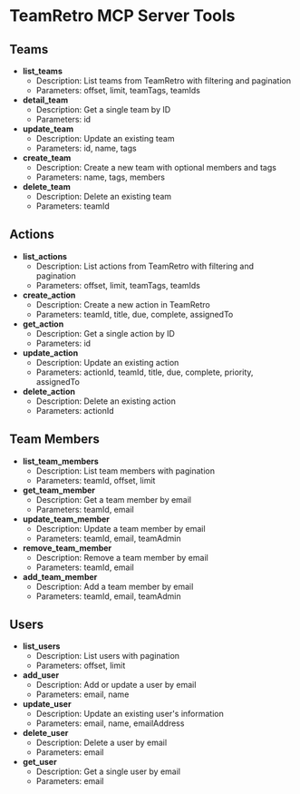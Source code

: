 # TeamRetro MCP Server Tools

## Teams
- **list_teams**
  - Description: List teams from TeamRetro with filtering and pagination
  - Parameters: offset, limit, teamTags, teamIds
- **detail_team**
  - Description: Get a single team by ID
  - Parameters: id
- **update_team**
  - Description: Update an existing team
  - Parameters: id, name, tags
- **create_team**
  - Description: Create a new team with optional members and tags
  - Parameters: name, tags, members
- **delete_team**
  - Description: Delete an existing team
  - Parameters: teamId

## Actions
- **list_actions**
  - Description: List actions from TeamRetro with filtering and pagination
  - Parameters: offset, limit, teamTags, teamIds
- **create_action**
  - Description: Create a new action in TeamRetro
  - Parameters: teamId, title, due, complete, assignedTo
- **get_action**
  - Description: Get a single action by ID
  - Parameters: id
- **update_action**
  - Description: Update an existing action
  - Parameters: actionId, teamId, title, due, complete, priority, assignedTo
- **delete_action**
  - Description: Delete an existing action
  - Parameters: actionId

## Team Members
- **list_team_members**
  - Description: List team members with pagination
  - Parameters: teamId, offset, limit
- **get_team_member**
  - Description: Get a team member by email
  - Parameters: teamId, email
- **update_team_member**
  - Description: Update a team member by email
  - Parameters: teamId, email, teamAdmin
- **remove_team_member**
  - Description: Remove a team member by email
  - Parameters: teamId, email
- **add_team_member**
  - Description: Add a team member by email
  - Parameters: teamId, email, teamAdmin

## Users
- **list_users**
  - Description: List users with pagination
  - Parameters: offset, limit
- **add_user**
  - Description: Add or update a user by email
  - Parameters: email, name
- **update_user**
  - Description: Update an existing user's information
  - Parameters: email, name, emailAddress
- **delete_user**
  - Description: Delete a user by email
  - Parameters: email
- **get_user**
  - Description: Get a single user by email
  - Parameters: email
